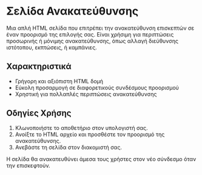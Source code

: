 # Σελίδα Ανακατεύθυνσης

Μια απλή HTML σελίδα που επιτρέπει την ανακατεύθυνση επισκεπτών σε έναν προορισμό της επιλογής σας.
Είναι χρήσιμη για περιπτώσεις προσωρινής ή μόνιμης ανακατεύθυνσης, όπως αλλαγή διεύθυνσης ιστότοπου, εκπτώσεις, ή καμπάνιες.

## Χαρακτηριστικά
- Γρήγορη και αξιόπιστη HTML δομή
- Εύκολη προσαρμογή σε διαφορετικούς συνδέσμους προορισμού
- Χρηστική για πολλαπλές περιπτώσεις ανακατεύθυνσης

## Οδηγίες Χρήσης
1. Κλωνοποιήστε το αποθετήριο στον υπολογιστή σας.
2. Ανοίξτε το HTML αρχείο και προσθέστε τον προορισμό της ανακατεύθυνσης.
3. Ανεβάστε τη σελίδα στον διακομιστή σας.

Η σελίδα θα ανακατευθύνει άμεσα τους χρήστες στον νέο σύνδεσμο όταν την επισκεφτούν.
